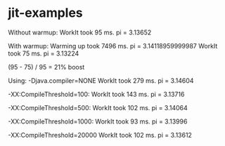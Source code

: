 jit-examples
============

Without warmup:
    WorkIt took 95 ms. pi = 3.13652

With warmup:
    Warming up took 7496 ms. pi = 3.14118959999987
    WorkIt took 75 ms. pi = 3.13224

(95 - 75) / 95 = 21% boost

Using: -Djava.compiler=NONE 
    WorkIt took 279 ms. pi = 3.14604

-XX:CompileThreshold=100:
WorkIt took 143 ms. pi = 3.13716

-XX:CompileThreshold=500:
WorkIt took 102 ms. pi = 3.14064

-XX:CompileThreshold=1000:
WorkIt took 93 ms. pi = 3.13996

-XX:CompileThreshold=20000
WorkIt took 102 ms. pi = 3.13612

